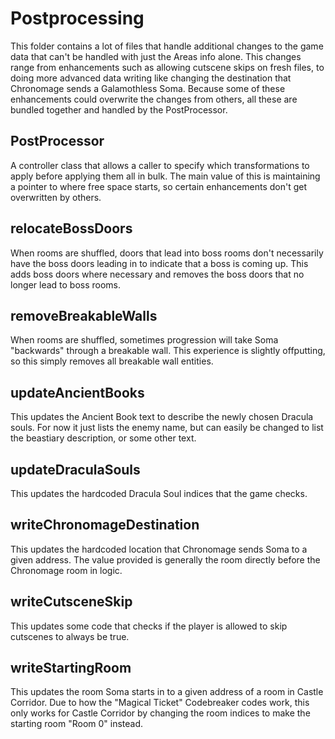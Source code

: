 # Postprocessing
This folder contains a lot of files that handle additional changes to the game data that can't be handled with just the Areas info alone. This changes range from enhancements such as allowing cutscene skips on fresh files, to doing more advanced data writing like changing the destination that Chronomage sends a Galamothless Soma. Because some of these enhancements could overwrite the changes from others, all these are bundled together and handled by the PostProcessor.

## PostProcessor
A controller class that allows a caller to specify which transformations to apply before applying them all in bulk. The main value of this is maintaining a pointer to where free space starts, so certain enhancements don't get overwritten by others.

## relocateBossDoors
When rooms are shuffled, doors that lead into boss rooms don't necessarily have the boss doors leading in to indicate that a boss is coming up. This adds boss doors where necessary and removes the boss doors that no longer lead to boss rooms.

## removeBreakableWalls
When rooms are shuffled, sometimes progression will take Soma "backwards" through a breakable wall. This experience is slightly offputting, so this simply removes all breakable wall entities.

## updateAncientBooks
This updates the Ancient Book text to describe the newly chosen Dracula souls. For now it just lists the enemy name, but can easily be changed to list the beastiary description, or some other text.

## updateDraculaSouls
This updates the hardcoded Dracula Soul indices that the game checks.

## writeChronomageDestination
This updates the hardcoded location that Chronomage sends Soma to a given address. The value provided is generally the room directly before the Chronomage room in logic.

## writeCutsceneSkip
This updates some code that checks if the player is allowed to skip cutscenes to always be true.

## writeStartingRoom
This updates the room Soma starts in to a given address of a room in Castle Corridor. Due to how the "Magical Ticket" Codebreaker codes work, this only works for Castle Corridor by changing the room indices to make the starting room "Room 0" instead.
